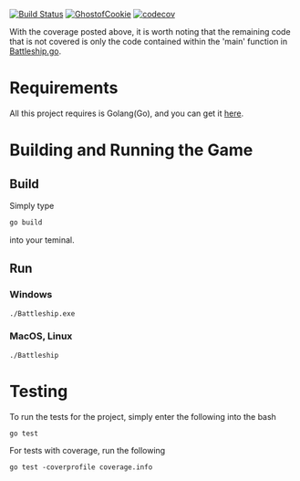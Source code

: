 [![Build Status](https://travis-ci.com/GhostofCookie/BattleshipGo.svg?branch=master)](https://travis-ci.com/GhostofCookie/BattleshipGo)
[![GhostofCookie](https://circleci.com/gh/GhostofCookie/BattleshipGo.svg?style=svg)](https://circleci.com/gh/GhostofCookie/BattleshipGo)
[![codecov](https://codecov.io/gh/GhostofCookie/BattleshipGo/branch/master/graph/badge.svg)](https://codecov.io/gh/GhostofCookie/BattleshipGo)

With the coverage posted above, it is worth noting that the remaining code that is not covered is only the code contained within the 'main' function in [Battleship.go](https://github.com/GhostofCookie/BattleshipGo/blob/master/Battleship.go#L12).

# Requirements

All this project requires is Golang(Go), and you can get it [here](https://golang.org/dl/).

# Building and Running the Game

## Build
Simply type
```bash
go build
```
into your teminal.

## Run
### Windows
```
./Battleship.exe
```
### MacOS, Linux
```
./Battleship
```

# Testing
To run the tests for the project, simply enter the following into the bash
```
go test
```
For tests with coverage, run the following
```
go test -coverprofile coverage.info
```
